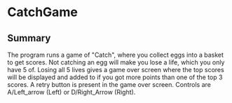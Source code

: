 # CatchGame
## Summary
The program runs a game of "Catch", where you collect eggs into a basket
to get scores. Not catching an egg will make you lose a life, which you only
have 5 of. Losing all 5 lives gives a game over screen where the top scores
will be displayed and added to if you got more points than one of the top 3
scores. A retry button is present in the game over screen. Controls are
A/Left_arrow (Left) or D/Right_Arrow (Right).
